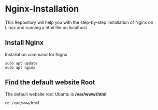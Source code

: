 # Nginx-Installation
This Repository will help you with the step-by-step installation of Nginx on Linux and running a html file on localhost

<h2>Install Nginx</h2>

Installation command for Nignx

````
sudo apt update
sudo apt nginx
````
<h2> Find the default website Root </h2>
<p> The default website root Ubantu is  <b>/var/www/html</b> </p>

``
cd /var/www/html
``



